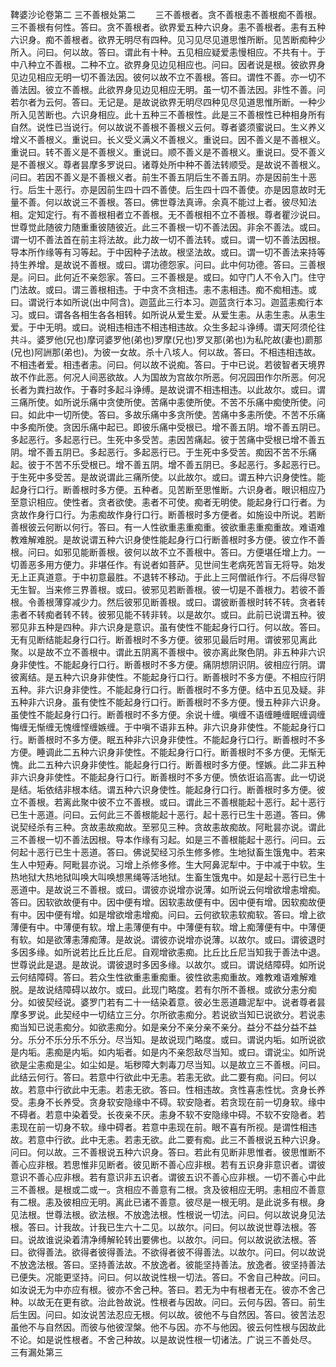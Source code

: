 <!-- { "loadSidebar": true } -->
鞞婆沙论卷第二
三不善根处第二
　　三不善根者。贪不善根恚不善根痴不善根。三不善根有何性。答曰。贪不善根者。欲界爱五种六识身。恚不善根者。恚有五种六识身。痴不善根者。欲界无明尽有四种。见习见尽见道思惟所断。见苦断痴种少所入。问曰。何以故。答曰。谓此有十种。五见相应疑爱恚慢相应。不共有十。于中八种立不善根。二种不立。欲界身见边见相应也。问曰。因者说是根。彼欲界身见边见相应无明一切不善法因。彼何以故不立不善根。答曰。谓性不善。亦一切不善法因。彼立不善根。此欲界身见边见相应无明。虽一切不善法因。非性不善。问若尔者为云何。答曰。无记是。是故说欲界无明尽四种见尽见道思惟所断。一种少所入见苦断也。六识身相应。此十五种三不善根性。此是三不善根性已种相身所有自然。说性已当说行。何以故说不善根不善根义云何。尊者婆须蜜说曰。生义养义增义不善根义。重说曰。长义受义满义不善根义。重说曰。因不善义是不善根义。重说曰。转不善义是不善根义。重说曰。顺不善义是不善根义。重说曰。受不善义是不善根义。尊者昙摩多罗说曰。诸尊处所中种不善法转顺受。是故说不善根义。问曰。若因不善义是不善根义者。前生不善五阴后生不善五阴。亦是因前生十恶行。后生十恶行。亦是因前生四十四不善使。后生四十四不善使。亦是因意故时无量不善。何以故说三不善根。答曰。佛世尊法真谛。余真不能过上者。彼尽知法相。定知定行。有不善根相者立不善根。无不善根相不立不善根。尊者瞿沙说曰。世尊觉此随彼力随重重彼随彼近。此三不善根一切不善法因。非余不善法。或曰。谓一切不善法首在前主将法故。此力故一切不善法转。或曰。谓一切不善法因根。导本所作缘等有习等起。于中因种子法故。根坚法故。或曰。谓一切不善法来持等持生养增。是故说不善根。或曰。谓功德怨家。问曰。此中何功德。答曰。三善根是。问曰。此何近不亲怨家。答曰。三不善根是。或曰。如守门人不令入门。住守门法故。或曰。谓三善根相违。于中贪不贪相违。恚不恚相违。痴不痴相违。或曰。谓说行本如所说(出中阿含)。迦蓝此三行本习。迦蓝贪行本习。迦蓝恚痴行本习。或曰。谓各各相生各各相转。如所说从爱生爱。从爱生恚。从恚生恚。从恚生爱。于中无明。或曰。说相违相违不相违相违故。众生多起斗诤缚。谓天阿须伦往共斗。婆罗他(兄也)摩诃婆罗他(弟也)罗摩(兄也)罗叉那(弟也)为私陀故(妻也)罽那(兄也)阿詶那(弟也)。为彼一女故。杀十八垓人。何以故。答曰。不相违相违故。不相违者爱。相违者恚。问曰。何以故不说痴。答曰。于中已说。若彼智者天境界故不作此恶。何况人间恶欲故。人为国故为宫故尔所恶。何况园田作尔所恶。何况长者为粪扫故作。于春时多起斗诤缚。是故说谓不相违相违。以此故尔。或曰。谓三痛所使。如所说乐痛中贪使所使。苦痛中恚使所使。不苦不乐痛中痴使所使。问曰。如此中一切所使。答曰。多故乐痛中多贪所使。苦痛中多恚所使。不苦不乐痛中多痴所使。贪因乐痛中起已。即彼乐痛中受根已。增不善五阴。增不善五阴已。多起恶行。多起恶行已。生死中多受苦。恚因苦痛起。彼于苦痛中受根已增不善五阴。增不善五阴已。多起恶行。多起恶行已。于生死中多受苦。痴因不苦不乐痛起。彼于不苦不乐受根已。增不善五阴。增不善五阴已。多起恶行。多起恶行已。于生死中多受苦。是故说谓此三痛所使。以此故尔。或曰。谓五种六识身使性。能起身行口行。断善根时多方便。五种者。见苦断至思惟断。六识身者。眼识相应乃至意识相应。使性者。贪者欲使。恚者不可使。痴者无明使。能起身行口行者。为贪故作身行口行。为恚痴故作身行口行。断善根时多方便者。如施设中所说。若断善根彼云何断以何行。答曰。有一人性欲重恚重痴重。彼欲重恚重痴重故。难语难教难解难脱。是故说谓五种六识身使性能起身行口行断善根时多方便。彼立作不善根。问曰。如邪见能断善根。彼何以故不立不善根中。答曰。方便堪任增上力。一切善恶多用方便力。非堪任作。有说者如菩萨。见世间生老病死苦盲无将导。始发无上正真道意。于中初意最胜。不退转不移动。于此上三阿僧祇作行。不后得尽智无生智。当来修三界善根。或曰。彼邪见若断善根。彼一切是不善根力。若彼不善根。令善根薄穿减少力。然后彼邪见断善根。或曰。谓彼断善根时转不转。贪者转恚者不转痴者转不转。彼邪见能不转非转。以是故尔。或曰。此前已说谓五种。彼邪见非五种是四种。非六识身是意识。虽有使性不能起身行口行。何以故。答曰。无有见断结能起身行口行。断善根时不多方便。彼邪见最后时用。谓彼邪见离此聚。以是故不立不善根中。谓此五阴离不善根中。彼亦离此聚色阴。非五种非六识身非使性。不能起身行口行。断善根时不多方便。痛阴想阴识阴。彼相应行阴。谓彼离结。是五种六识身非使性。不能起身行口行。断善根时不多方便。不相应行阴五种。非六识身非使性。不能起身行口行。断善根时不多方便。结中五见及疑。非五种非六识身。虽有使性不能起身行口行。断善根时不多方便。慢五种非六识身。虽使性不能起身行口行。断善根时不多方便。余说十缠。嗔缠不语缠睡缠眠缠调缠悔缠无惭缠无愧缠悭缠嫉缠。于中嗔不语非五种。非六识身非使性。不能起身行口行。断善根时不多方便。眠五种非六识身非使性。不能起身行口行。断善根时不多方便。睡调此二五种六识身非使性。不能起身行口行。断善根时不多方便。无惭无愧。此二五种六识身非使性。能起身行口行。断善根时多方便。悭嫉。此二非五种非六识身非使性。不能起身行口行。断善根时不多方便。愤依诳谄高害。此一切说是结。垢依结非根本结。谓五种六识身使性。能起身行口行。断善根时多方便。彼立不善根。若离此聚中彼不立不善根。或曰。谓此三不善根能起十恶行。起十恶行已生十恶道。问曰。云何此三不善根能起十恶行。起十恶行已生十恶道。答曰。佛说契经杀有三种。贪故恚故痴故。至邪见三种。贪故恚故痴故。阿毗昙亦说。谓此三不善根一切不善法因根。导本作缘有习起。如是三不善根能起十恶行。问曰。云何起十恶行已生十恶道。答曰。佛说契经习杀生修多修。生地狱畜生饿鬼中。若来生人中短寿。阿毗昙亦说。习增上杀修多修。生大阿鼻泥犁中。于中减于中软。生热地狱大热地狱叫唤大叫唤想黑绳等活地狱。生畜生饿鬼中。如是起十恶行已生十恶道中。是故说三不善根。或曰。谓彼亦说增亦说薄。如所说云何增欲增恚增痴。答曰。因软欲故便有中。因中便有增。因软恚故便有中。因中便有增。因软痴故便有中。因中便有增。如是增欲增恚增痴。问曰。云何欲软恚软痴软。答曰。增上欲薄便有中。中薄便有软。增上恚薄便有中。中薄便有软。增上痴薄便有中。中薄便有软。如是欲薄恚薄痴薄。是故说。谓彼亦说增亦说薄。以故尔。或曰。谓彼退时多因多缘。如所说若比丘比丘尼。自观增欲恚痴。比丘比丘尼当知我于善法中退。世尊说此是退。是故说。谓彼退时多因多缘。以故尔。或曰。谓说结障碍。如所说云何结障碍。答曰。若众生性欲重恚重痴重。彼性欲恚痴重故。难教难语难解难脱。是故说结障碍以故尔。或曰。此现门略度。若有尔所不善根。或欲分恚分痴分。如彼契经说。婆罗门若有二十一结染着意。彼必生恶道趣泥犁中。说者尊者昙摩多罗说。此契经中一切结立三分。尔所欲恚痴分。若说欲当知已说欲分。若说恚痴当知已说恚痴分。如欲恚痴分。如是亲分不亲分亲不亲分。益分不益分益不益分。乐分不乐分乐不乐分。尽当知。是故说现门略度。或曰。谓说内垢。如所说欲是内垢。恚痴是内垢。如内垢者。如是内不亲怨敌尽当知。或曰。谓说尘。如所说欲是尘恚痴是尘。如尘如是。垢秽障大刺毒刀尽当知。以是故立三不善根。问曰。此结云何行。答曰。若意中行欲此中无恚。若恚无欲。此二要有痴。问曰。何以故。若意中行欲此中无恚。若恚无欲。答曰。性相违故。贪性喜恚性忧。贪身长养受。恚身不长养受。贪身软安隐缘中不碍。软安隐者。若贪现在前一切身软。缘中不碍者。若意中染着受。长夜亲不厌。恚身不软不安隐缘中碍。不软不安隐者。若恚现在前一切身不软。缘中碍者。若意中恚现在前。眼不喜有所视。是谓性相违故。若意中行欲。此中无恚。若恚无欲。此二要有痴。此三不善根说五种六识身。问曰。何以故。三不善根说五种六识身。答曰。若此有见断非思惟者。彼思惟断不善心应非根。若思惟非见断者。彼见断不善心应非根。若有五识身非意识者。谓彼意识不善心应非根。若有意识非五识者。谓彼五识不善心应非根。一切不善心中此三不善根。是根或二或一。贪相应不善意有二根。贪及彼相应无明。恚相应不善意有二根。恚及彼相应无明。离此已诸不善意。彼尽是一根无明。是此说多有根。身见法根。世尊法根。欲法根。不放逸法根。性根说一切法。问曰。何以故说身见法根。答曰。计我故。计我已生六十二见。以故尔。问曰。何以故说世尊法根。答曰。说故谁说染着清净缚解轮转出要佛也。以故尔。问曰。何以故说欲法根。答曰。欲得善法。欲得者彼得善法。不欲得者彼不得善法。以故尔。问曰。何以故说不放逸法根。答曰。坚持善法故。不放逸者。彼能坚持善法。放逸者。彼坚持善法已便失。况能更坚持。问曰。何以故说性根一切法。答曰。不舍自己种故。问曰。如汝说无为中亦应有根。彼亦不舍己种。答曰。若无为中有根者无在。彼亦不舍己种。以故无在更有欲。治此咎故说。性根者与因故。问曰。云何与因。答曰。前生后生因。问曰。如汝说苦法忍应无根。何以故。彼他不与自然因。答曰。彼苦法忍虽他不与自然因。而彼与他彼涅槃。他不与因。亦不与他因。彼云何性根与因故此不论。如是说性根者。不舍己种故。以是故说性根一切诸法。广说三不善处尽。
三有漏处第三
